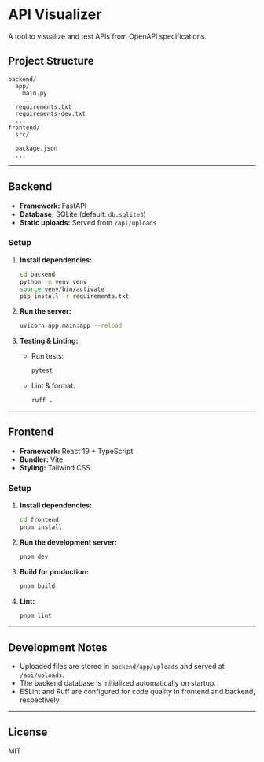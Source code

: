 # API Visualizer

A tool to visualize and test APIs from OpenAPI specifications.

## Project Structure

```
backend/
  app/
    main.py
    ...
  requirements.txt
  requirements-dev.txt
  ...
frontend/
  src/
    ...
  package.json
  ...
```

---

## Backend

- **Framework:** FastAPI
- **Database:** SQLite (default: `db.sqlite3`)
- **Static uploads:** Served from `/api/uploads`

### Setup

1. **Install dependencies:**

   ```sh
   cd backend
   python -m venv venv
   source venv/bin/activate
   pip install -r requirements.txt
   ```

2. **Run the server:**

   ```sh
   uvicorn app.main:app --reload
   ```

3. **Testing & Linting:**
   - Run tests:

     ```sh
     pytest
     ```

   - Lint & format:

     ```sh
     ruff .
     ```

---

## Frontend

- **Framework:** React 19 + TypeScript
- **Bundler:** Vite
- **Styling:** Tailwind CSS

### Setup

1. **Install dependencies:**

   ```sh
   cd frontend
   pnpm install
   ```

2. **Run the development server:**

   ```sh
   pnpm dev
   ```

3. **Build for production:**

   ```sh
   pnpm build
   ```

4. **Lint:**

   ```sh
   pnpm lint
   ```

---

## Development Notes

- Uploaded files are stored in `backend/app/uploads` and served at `/api/uploads`.
- The backend database is initialized automatically on startup.
- ESLint and Ruff are configured for code quality in frontend and backend, respectively.

---

## License

MIT
